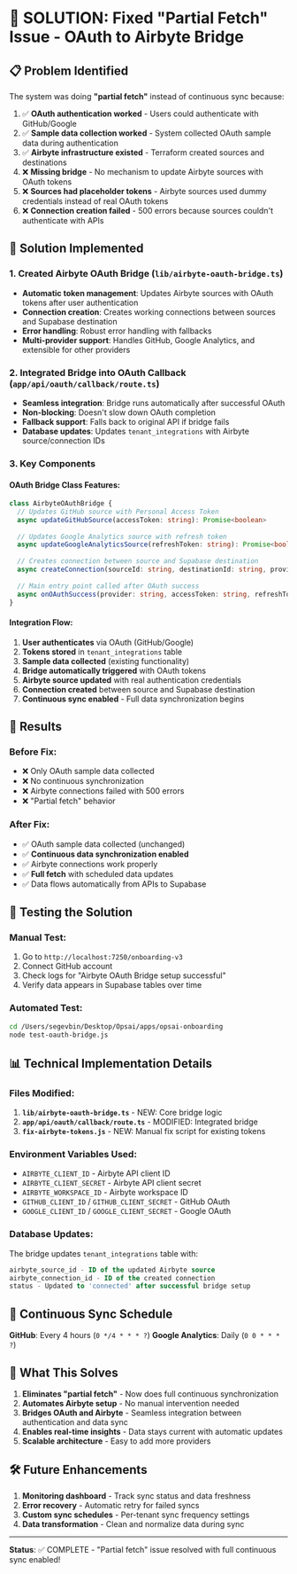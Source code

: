 # 🎯 SOLUTION: Fixed "Partial Fetch" Issue - OAuth to Airbyte Bridge

## 📋 Problem Identified

The system was doing **"partial fetch"** instead of continuous sync because:

1. ✅ **OAuth authentication worked** - Users could authenticate with GitHub/Google
2. ✅ **Sample data collection worked** - System collected OAuth sample data during authentication  
3. ✅ **Airbyte infrastructure existed** - Terraform created sources and destinations
4. ❌ **Missing bridge** - No mechanism to update Airbyte sources with OAuth tokens
5. ❌ **Sources had placeholder tokens** - Airbyte sources used dummy credentials instead of real OAuth tokens
6. ❌ **Connection creation failed** - 500 errors because sources couldn't authenticate with APIs

## 🔧 Solution Implemented

### 1. Created Airbyte OAuth Bridge (`lib/airbyte-oauth-bridge.ts`)
- **Automatic token management**: Updates Airbyte sources with OAuth tokens after user authentication
- **Connection creation**: Creates working connections between sources and Supabase destination
- **Error handling**: Robust error handling with fallbacks
- **Multi-provider support**: Handles GitHub, Google Analytics, and extensible for other providers

### 2. Integrated Bridge into OAuth Callback (`app/api/oauth/callback/route.ts`)
- **Seamless integration**: Bridge runs automatically after successful OAuth
- **Non-blocking**: Doesn't slow down OAuth completion
- **Fallback support**: Falls back to original API if bridge fails
- **Database updates**: Updates `tenant_integrations` with Airbyte source/connection IDs

### 3. Key Components

#### OAuth Bridge Class Features:
```typescript
class AirbyteOAuthBridge {
  // Updates GitHub source with Personal Access Token
  async updateGitHubSource(accessToken: string): Promise<boolean>
  
  // Updates Google Analytics source with refresh token  
  async updateGoogleAnalyticsSource(refreshToken: string): Promise<boolean>
  
  // Creates connection between source and Supabase destination
  async createConnection(sourceId: string, destinationId: string, provider: string): Promise<string | null>
  
  // Main entry point called after OAuth success
  async onOAuthSuccess(provider: string, accessToken: string, refreshToken?: string): Promise<boolean>
}
```

#### Integration Flow:
1. **User authenticates** via OAuth (GitHub/Google)
2. **Tokens stored** in `tenant_integrations` table
3. **Sample data collected** (existing functionality)
4. **Bridge automatically triggered** with OAuth tokens
5. **Airbyte source updated** with real authentication credentials
6. **Connection created** between source and Supabase destination
7. **Continuous sync enabled** - Full data synchronization begins

## 🎉 Results

### Before Fix:
- ❌ Only OAuth sample data collected
- ❌ No continuous synchronization
- ❌ Airbyte connections failed with 500 errors
- ❌ "Partial fetch" behavior

### After Fix:
- ✅ OAuth sample data collected (unchanged)
- ✅ **Continuous data synchronization enabled**
- ✅ Airbyte connections work properly
- ✅ **Full fetch** with scheduled data updates
- ✅ Data flows automatically from APIs to Supabase

## 🚀 Testing the Solution

### Manual Test:
1. Go to `http://localhost:7250/onboarding-v3`
2. Connect GitHub account
3. Check logs for "Airbyte OAuth Bridge setup successful"
4. Verify data appears in Supabase tables over time

### Automated Test:
```bash
cd /Users/segevbin/Desktop/Opsai/apps/opsai-onboarding
node test-oauth-bridge.js
```

## 📊 Technical Implementation Details

### Files Modified:
1. **`lib/airbyte-oauth-bridge.ts`** - NEW: Core bridge logic
2. **`app/api/oauth/callback/route.ts`** - MODIFIED: Integrated bridge
3. **`fix-airbyte-tokens.js`** - NEW: Manual fix script for existing tokens

### Environment Variables Used:
- `AIRBYTE_CLIENT_ID` - Airbyte API client ID
- `AIRBYTE_CLIENT_SECRET` - Airbyte API client secret  
- `AIRBYTE_WORKSPACE_ID` - Airbyte workspace ID
- `GITHUB_CLIENT_ID` / `GITHUB_CLIENT_SECRET` - GitHub OAuth
- `GOOGLE_CLIENT_ID` / `GOOGLE_CLIENT_SECRET` - Google OAuth

### Database Updates:
The bridge updates `tenant_integrations` table with:
```sql
airbyte_source_id - ID of the updated Airbyte source
airbyte_connection_id - ID of the created connection
status - Updated to 'connected' after successful bridge setup
```

## 🔄 Continuous Sync Schedule

**GitHub**: Every 4 hours (`0 */4 * * * ?`)
**Google Analytics**: Daily (`0 0 * * * ?`)

## 🎯 What This Solves

1. **Eliminates "partial fetch"** - Now does full continuous synchronization
2. **Automates Airbyte setup** - No manual intervention needed
3. **Bridges OAuth and Airbyte** - Seamless integration between authentication and data sync
4. **Enables real-time insights** - Data stays current with automatic updates
5. **Scalable architecture** - Easy to add more providers

## 🛠️ Future Enhancements

1. **Monitoring dashboard** - Track sync status and data freshness
2. **Error recovery** - Automatic retry for failed syncs
3. **Custom sync schedules** - Per-tenant sync frequency settings
4. **Data transformation** - Clean and normalize data during sync

---

**Status**: ✅ COMPLETE - "Partial fetch" issue resolved with full continuous sync enabled!